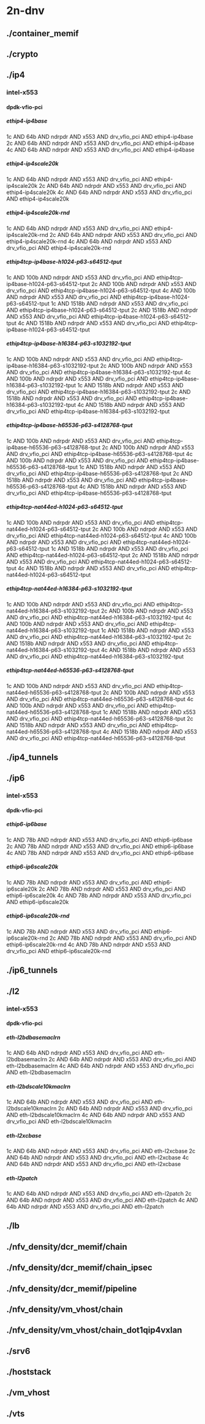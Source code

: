 # 2n-dnv
## ./container_memif
## ./crypto
## ./ip4
### intel-x553
#### dpdk-vfio-pci
##### ethip4-ip4base
1c AND 64b AND ndrpdr AND x553 AND drv_vfio_pci AND ethip4-ip4base
2c AND 64b AND ndrpdr AND x553 AND drv_vfio_pci AND ethip4-ip4base
4c AND 64b AND ndrpdr AND x553 AND drv_vfio_pci AND ethip4-ip4base
##### ethip4-ip4scale20k
1c AND 64b AND ndrpdr AND x553 AND drv_vfio_pci AND ethip4-ip4scale20k
2c AND 64b AND ndrpdr AND x553 AND drv_vfio_pci AND ethip4-ip4scale20k
4c AND 64b AND ndrpdr AND x553 AND drv_vfio_pci AND ethip4-ip4scale20k
##### ethip4-ip4scale20k-rnd
1c AND 64b AND ndrpdr AND x553 AND drv_vfio_pci AND ethip4-ip4scale20k-rnd
2c AND 64b AND ndrpdr AND x553 AND drv_vfio_pci AND ethip4-ip4scale20k-rnd
4c AND 64b AND ndrpdr AND x553 AND drv_vfio_pci AND ethip4-ip4scale20k-rnd
##### ethip4tcp-ip4base-h1024-p63-s64512-tput
1c AND 100b AND ndrpdr AND x553 AND drv_vfio_pci AND ethip4tcp-ip4base-h1024-p63-s64512-tput
2c AND 100b AND ndrpdr AND x553 AND drv_vfio_pci AND ethip4tcp-ip4base-h1024-p63-s64512-tput
4c AND 100b AND ndrpdr AND x553 AND drv_vfio_pci AND ethip4tcp-ip4base-h1024-p63-s64512-tput
1c AND 1518b AND ndrpdr AND x553 AND drv_vfio_pci AND ethip4tcp-ip4base-h1024-p63-s64512-tput
2c AND 1518b AND ndrpdr AND x553 AND drv_vfio_pci AND ethip4tcp-ip4base-h1024-p63-s64512-tput
4c AND 1518b AND ndrpdr AND x553 AND drv_vfio_pci AND ethip4tcp-ip4base-h1024-p63-s64512-tput
##### ethip4tcp-ip4base-h16384-p63-s1032192-tput
1c AND 100b AND ndrpdr AND x553 AND drv_vfio_pci AND ethip4tcp-ip4base-h16384-p63-s1032192-tput
2c AND 100b AND ndrpdr AND x553 AND drv_vfio_pci AND ethip4tcp-ip4base-h16384-p63-s1032192-tput
4c AND 100b AND ndrpdr AND x553 AND drv_vfio_pci AND ethip4tcp-ip4base-h16384-p63-s1032192-tput
1c AND 1518b AND ndrpdr AND x553 AND drv_vfio_pci AND ethip4tcp-ip4base-h16384-p63-s1032192-tput
2c AND 1518b AND ndrpdr AND x553 AND drv_vfio_pci AND ethip4tcp-ip4base-h16384-p63-s1032192-tput
4c AND 1518b AND ndrpdr AND x553 AND drv_vfio_pci AND ethip4tcp-ip4base-h16384-p63-s1032192-tput
##### ethip4tcp-ip4base-h65536-p63-s4128768-tput
1c AND 100b AND ndrpdr AND x553 AND drv_vfio_pci AND ethip4tcp-ip4base-h65536-p63-s4128768-tput
2c AND 100b AND ndrpdr AND x553 AND drv_vfio_pci AND ethip4tcp-ip4base-h65536-p63-s4128768-tput
4c AND 100b AND ndrpdr AND x553 AND drv_vfio_pci AND ethip4tcp-ip4base-h65536-p63-s4128768-tput
1c AND 1518b AND ndrpdr AND x553 AND drv_vfio_pci AND ethip4tcp-ip4base-h65536-p63-s4128768-tput
2c AND 1518b AND ndrpdr AND x553 AND drv_vfio_pci AND ethip4tcp-ip4base-h65536-p63-s4128768-tput
4c AND 1518b AND ndrpdr AND x553 AND drv_vfio_pci AND ethip4tcp-ip4base-h65536-p63-s4128768-tput
##### ethip4tcp-nat44ed-h1024-p63-s64512-tput
1c AND 100b AND ndrpdr AND x553 AND drv_vfio_pci AND ethip4tcp-nat44ed-h1024-p63-s64512-tput
2c AND 100b AND ndrpdr AND x553 AND drv_vfio_pci AND ethip4tcp-nat44ed-h1024-p63-s64512-tput
4c AND 100b AND ndrpdr AND x553 AND drv_vfio_pci AND ethip4tcp-nat44ed-h1024-p63-s64512-tput
1c AND 1518b AND ndrpdr AND x553 AND drv_vfio_pci AND ethip4tcp-nat44ed-h1024-p63-s64512-tput
2c AND 1518b AND ndrpdr AND x553 AND drv_vfio_pci AND ethip4tcp-nat44ed-h1024-p63-s64512-tput
4c AND 1518b AND ndrpdr AND x553 AND drv_vfio_pci AND ethip4tcp-nat44ed-h1024-p63-s64512-tput
##### ethip4tcp-nat44ed-h16384-p63-s1032192-tput
1c AND 100b AND ndrpdr AND x553 AND drv_vfio_pci AND ethip4tcp-nat44ed-h16384-p63-s1032192-tput
2c AND 100b AND ndrpdr AND x553 AND drv_vfio_pci AND ethip4tcp-nat44ed-h16384-p63-s1032192-tput
4c AND 100b AND ndrpdr AND x553 AND drv_vfio_pci AND ethip4tcp-nat44ed-h16384-p63-s1032192-tput
1c AND 1518b AND ndrpdr AND x553 AND drv_vfio_pci AND ethip4tcp-nat44ed-h16384-p63-s1032192-tput
2c AND 1518b AND ndrpdr AND x553 AND drv_vfio_pci AND ethip4tcp-nat44ed-h16384-p63-s1032192-tput
4c AND 1518b AND ndrpdr AND x553 AND drv_vfio_pci AND ethip4tcp-nat44ed-h16384-p63-s1032192-tput
##### ethip4tcp-nat44ed-h65536-p63-s4128768-tput
1c AND 100b AND ndrpdr AND x553 AND drv_vfio_pci AND ethip4tcp-nat44ed-h65536-p63-s4128768-tput
2c AND 100b AND ndrpdr AND x553 AND drv_vfio_pci AND ethip4tcp-nat44ed-h65536-p63-s4128768-tput
4c AND 100b AND ndrpdr AND x553 AND drv_vfio_pci AND ethip4tcp-nat44ed-h65536-p63-s4128768-tput
1c AND 1518b AND ndrpdr AND x553 AND drv_vfio_pci AND ethip4tcp-nat44ed-h65536-p63-s4128768-tput
2c AND 1518b AND ndrpdr AND x553 AND drv_vfio_pci AND ethip4tcp-nat44ed-h65536-p63-s4128768-tput
4c AND 1518b AND ndrpdr AND x553 AND drv_vfio_pci AND ethip4tcp-nat44ed-h65536-p63-s4128768-tput
## ./ip4_tunnels
## ./ip6
### intel-x553
#### dpdk-vfio-pci
##### ethip6-ip6base
1c AND 78b AND ndrpdr AND x553 AND drv_vfio_pci AND ethip6-ip6base
2c AND 78b AND ndrpdr AND x553 AND drv_vfio_pci AND ethip6-ip6base
4c AND 78b AND ndrpdr AND x553 AND drv_vfio_pci AND ethip6-ip6base
##### ethip6-ip6scale20k
1c AND 78b AND ndrpdr AND x553 AND drv_vfio_pci AND ethip6-ip6scale20k
2c AND 78b AND ndrpdr AND x553 AND drv_vfio_pci AND ethip6-ip6scale20k
4c AND 78b AND ndrpdr AND x553 AND drv_vfio_pci AND ethip6-ip6scale20k
##### ethip6-ip6scale20k-rnd
1c AND 78b AND ndrpdr AND x553 AND drv_vfio_pci AND ethip6-ip6scale20k-rnd
2c AND 78b AND ndrpdr AND x553 AND drv_vfio_pci AND ethip6-ip6scale20k-rnd
4c AND 78b AND ndrpdr AND x553 AND drv_vfio_pci AND ethip6-ip6scale20k-rnd
## ./ip6_tunnels
## ./l2
### intel-x553
#### dpdk-vfio-pci
##### eth-l2bdbasemaclrn
1c AND 64b AND ndrpdr AND x553 AND drv_vfio_pci AND eth-l2bdbasemaclrn
2c AND 64b AND ndrpdr AND x553 AND drv_vfio_pci AND eth-l2bdbasemaclrn
4c AND 64b AND ndrpdr AND x553 AND drv_vfio_pci AND eth-l2bdbasemaclrn
##### eth-l2bdscale10kmaclrn
1c AND 64b AND ndrpdr AND x553 AND drv_vfio_pci AND eth-l2bdscale10kmaclrn
2c AND 64b AND ndrpdr AND x553 AND drv_vfio_pci AND eth-l2bdscale10kmaclrn
4c AND 64b AND ndrpdr AND x553 AND drv_vfio_pci AND eth-l2bdscale10kmaclrn
##### eth-l2xcbase
1c AND 64b AND ndrpdr AND x553 AND drv_vfio_pci AND eth-l2xcbase
2c AND 64b AND ndrpdr AND x553 AND drv_vfio_pci AND eth-l2xcbase
4c AND 64b AND ndrpdr AND x553 AND drv_vfio_pci AND eth-l2xcbase
##### eth-l2patch
1c AND 64b AND ndrpdr AND x553 AND drv_vfio_pci AND eth-l2patch
2c AND 64b AND ndrpdr AND x553 AND drv_vfio_pci AND eth-l2patch
4c AND 64b AND ndrpdr AND x553 AND drv_vfio_pci AND eth-l2patch
## ./lb
## ./nfv_density/dcr_memif/chain
## ./nfv_density/dcr_memif/chain_ipsec
## ./nfv_density/dcr_memif/pipeline
## ./nfv_density/vm_vhost/chain
## ./nfv_density/vm_vhost/chain_dot1qip4vxlan
## ./srv6
## ./hoststack
## ./vm_vhost
## ./vts
